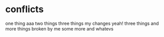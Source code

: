 # conflicts
one thing aaa
two things
three things my changes yeah!
three things and more things broken by me
some more
and whatevs
